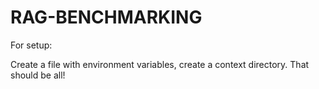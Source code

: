 # RAG-BENCHMARKING

For setup:

Create a file with environment variables, create a context directory. That should be all!
